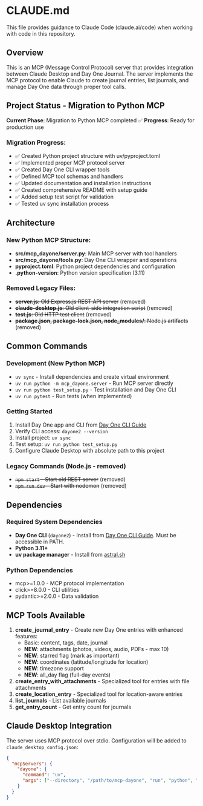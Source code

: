 # CLAUDE.md

This file provides guidance to Claude Code (claude.ai/code) when working with code in this repository.

## Overview

This is an MCP (Message Control Protocol) server that provides integration between Claude Desktop and Day One Journal. The server implements the MCP protocol to enable Claude to create journal entries, list journals, and manage Day One data through proper tool calls.

## Project Status - Migration to Python MCP

**Current Phase**: Migration to Python MCP completed ✅
**Progress**: Ready for production use

### Migration Progress:
- ✅ Created Python project structure with uv/pyproject.toml
- ✅ Implemented proper MCP protocol server 
- ✅ Created Day One CLI wrapper tools
- ✅ Defined MCP tool schemas and handlers
- ✅ Updated documentation and installation instructions
- ✅ Created comprehensive README with setup guide
- ✅ Added setup test script for validation
- ✅ Tested uv sync installation process

## Architecture

### New Python MCP Structure:
- **src/mcp_dayone/server.py**: Main MCP server with tool handlers
- **src/mcp_dayone/tools.py**: Day One CLI wrapper and operations
- **pyproject.toml**: Python project dependencies and configuration
- **.python-version**: Python version specification (3.11)

### Removed Legacy Files:
- ~~**server.js**: Old Express.js REST API server~~ (removed)
- ~~**claude-desktop.js**: Old client-side integration script~~ (removed)
- ~~**test.js**: Old HTTP test client~~ (removed)
- ~~**package.json, package-lock.json, node_modules/**: Node.js artifacts~~ (removed)

## Common Commands

### Development (New Python MCP)
- `uv sync` - Install dependencies and create virtual environment
- `uv run python -m mcp_dayone.server` - Run MCP server directly
- `uv run python test_setup.py` - Test installation and Day One CLI
- `uv run pytest` - Run tests (when implemented)

### Getting Started
1. Install Day One app and CLI from [Day One CLI Guide](https://dayoneapp.com/guides/tips-and-tutorials/command-line-interface-cli)
2. Verify CLI access: `dayone2 --version`
3. Install project: `uv sync`
4. Test setup: `uv run python test_setup.py`
5. Configure Claude Desktop with absolute path to this project

### Legacy Commands (Node.js - removed)
- ~~`npm start` - Start old REST server~~ (removed)
- ~~`npm run dev` - Start with nodemon~~ (removed)

## Dependencies

### Required System Dependencies
- **Day One CLI** (`dayone2`) - Install from [Day One CLI Guide](https://dayoneapp.com/guides/tips-and-tutorials/command-line-interface-cli). Must be accessible in PATH.
- **Python 3.11+** 
- **uv package manager** - Install from [astral.sh](https://astral.sh/uv/install.sh)

### Python Dependencies
- mcp>=1.0.0 - MCP protocol implementation
- click>=8.0.0 - CLI utilities
- pydantic>=2.0.0 - Data validation

## MCP Tools Available

1. **create_journal_entry** - Create new Day One entries with enhanced features:
   - Basic: content, tags, date, journal
   - **NEW**: attachments (photos, videos, audio, PDFs - max 10)
   - **NEW**: starred flag (mark as important)  
   - **NEW**: coordinates (latitude/longitude for location)
   - **NEW**: timezone support
   - **NEW**: all_day flag (full-day events)
2. **create_entry_with_attachments** - Specialized tool for entries with file attachments
3. **create_location_entry** - Specialized tool for location-aware entries
4. **list_journals** - List available journals
5. **get_entry_count** - Get entry count for journals

## Claude Desktop Integration

The server uses MCP protocol over stdio. Configuration will be added to `claude_desktop_config.json`:

```json
{
  "mcpServers": {
    "dayone": {
      "command": "uv",
      "args": ["--directory", "/path/to/mcp-dayone", "run", "python", "-m", "mcp_dayone.server"]
    }
  }
}
```
